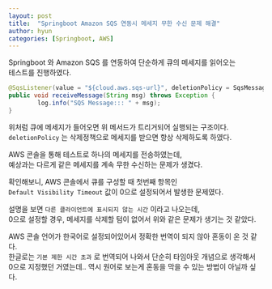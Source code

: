 ```yaml
---
layout: post
title:  "Springboot Amazon SQS 연동시 메세지 무한 수신 문제 해결"
author: hyun
categories: [Springboot, AWS]
---
```

<!-- image: {경로} -->
<!-- rating: {0~5} -->

Springboot 와 Amazon SQS 를 연동하여 단순하게 큐의 메세지를 읽어오는  
테스트를 진행하였다.

``` java
@SqsListener(value = "${cloud.aws.sqs-url}", deletionPolicy = SqsMessageDeletionPolicy.ALWAYS) 
public void receiveMessage(String msg) throws Exception {
        log.info("SQS Message::: " + msg);
}
```

위처럼 큐에 메세지가 들어오면 위 메서드가 트리거되어 실행되는 구조이다.  
`deletionPolicy` 는 삭제정책으로 메세지를 받으면 항상 삭제하도록 하였다.


AWS 콘솔을 통해 테스트로 하나의 메세지를 전송하였는데,  
예상과는 다르게 같은 메세지를 계속 무한 수신하는 문제가 생겼다.


확인해보니, AWS 콘솔에서 큐를 구성할 때 첫번째 항목인  
`Default Visibility Timeout` 값이 0으로 설정되어서 발생한 문제였다.


설명을 보면 `다른 클라이언트에 표시되지 않는 시간` 이라고 나오는데,  
0으로 설정할 경우, 메세지를 삭제할 텀이 없어서 위와 같은 문제가 생기는 것 같았다.


AWS 콘솔 언어가 한국어로 설정되어있어서 정확한 번역이 되지 않아 혼동이 온 것 같다.  
한글로는 `기본 제한 시간 초과` 로 번역되어 나와서 단순히 타임아웃 개념으로 생각해서    
0으로 지정했던 거였는데.. 역시 원어로 보는게 혼동을 막을 수 있는 방법이 아닐까 싶다. 




